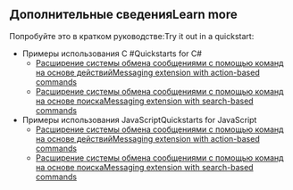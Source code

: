 ## <a name="learn-more"></a><span data-ttu-id="5334d-101">Дополнительные сведения</span><span class="sxs-lookup"><span data-stu-id="5334d-101">Learn more</span></span>

<span data-ttu-id="5334d-102">Попробуйте это в кратком руководстве:</span><span class="sxs-lookup"><span data-stu-id="5334d-102">Try it out in a quickstart:</span></span>

* <span data-ttu-id="5334d-103">Примеры использования C #</span><span class="sxs-lookup"><span data-stu-id="5334d-103">Quickstarts for C#</span></span>
  * [<span data-ttu-id="5334d-104">Расширение системы обмена сообщениями с помощью команд на основе действий</span><span class="sxs-lookup"><span data-stu-id="5334d-104">Messaging extension with action-based commands</span></span>](https://github.com/microsoft/BotBuilder-Samples/tree/master/samples/csharp_dotnetcore/51.teams-messaging-extensions-action)
  * [<span data-ttu-id="5334d-105">Расширение системы обмена сообщениями с помощью команд на основе поиска</span><span class="sxs-lookup"><span data-stu-id="5334d-105">Messaging extension with search-based commands</span></span>](https://github.com/microsoft/BotBuilder-Samples/tree/master/samples/csharp_dotnetcore/50.teams-messaging-extensions-search)
* <span data-ttu-id="5334d-106">Примеры использования JavaScript</span><span class="sxs-lookup"><span data-stu-id="5334d-106">Quickstarts for JavaScript</span></span>
  * [<span data-ttu-id="5334d-107">Расширение системы обмена сообщениями с помощью команд на основе действий</span><span class="sxs-lookup"><span data-stu-id="5334d-107">Messaging extension with action-based commands</span></span>](https://github.com/microsoft/BotBuilder-Samples/tree/master/samples/javascript_nodejs/51.teams-messaging-extensions-action)
  * [<span data-ttu-id="5334d-108">Расширение системы обмена сообщениями с помощью команд на основе поиска</span><span class="sxs-lookup"><span data-stu-id="5334d-108">Messaging extension with search-based commands</span></span>](https://github.com/microsoft/BotBuilder-Samples/tree/master/samples/javascript_nodejs/50.teams-messaging-extensions-search)